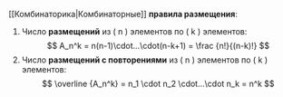 [[Комбинаторика|Комбинаторные]] **правила размещения**:
1. Число **размещений** из \( n \) элементов по \( k \) элементов:$$ A_n^k = n(n-1)\cdot...\cdot(n-k+1) = \frac {n!}{(n-k)!} $$
2. Число **размещений с повторениями** из \( n \) элементов по \( k \) элементов:$$ \overline {A_n^k} = n_1 \cdot n_2 \cdot...\cdot n_k = n^k $$
